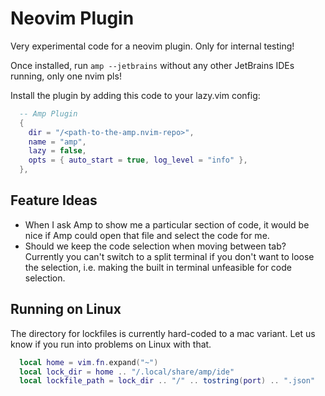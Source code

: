 # Neovim Plugin

Very experimental code for a neovim plugin. Only for internal testing!

Once installed, run `amp --jetbrains` without any other JetBrains IDEs running, only one nvim pls!

Install the plugin by adding this code to your lazy.vim config:

```lua
  -- Amp Plugin
  {
    dir = "/<path-to-the-amp.nvim-repo>",
    name = "amp",
    lazy = false,
    opts = { auto_start = true, log_level = "info" },
  },
```

## Feature Ideas

- When I ask Amp to show me a particular section of code, it would be nice if Amp could open that file and select the code for me.
- Should we keep the code selection when moving between tab? Currently you can't switch to a split terminal if you don't want to loose the selection, i.e. making the built in terminal unfeasible for code selection.

## Running on Linux

The directory for lockfiles is currently hard-coded to a mac variant. Let us know if you run into problems on Linux with that.

```lua
  local home = vim.fn.expand("~")
  local lock_dir = home .. "/.local/share/amp/ide"
  local lockfile_path = lock_dir .. "/" .. tostring(port) .. ".json"
```
